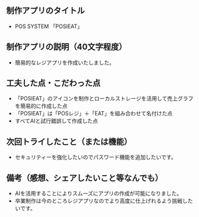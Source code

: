## 制作アプリのタイトル
- POS SYSTEM 「POSIEAT」
## 制作アプリの説明（40文字程度）
- 簡易的なレジアプリを作成いたしました。
## 工夫した点・こだわった点
- 「POSIEAT」のアイコンを制作とローカルストレージを活用して売上グラフを簡易的に作成した点
- 「POSIEAT」は「POSレジ」＋「EAT」を組み合わせて名付けた点
- すべてAIと試行錯誤して作成した点
## 次回トライしたこと（または機能）
- セキュリティーを強化したいのでパスワード機能を追加したいです。
## 備考（感想、シェアしたいこと等なんでも）
- AIを活用することによりスムーズにアプリの作成が可能になりました。
- 卒業制作は今のところレジアプリなのでより高度に仕上げれるよう挑戦したいです。
